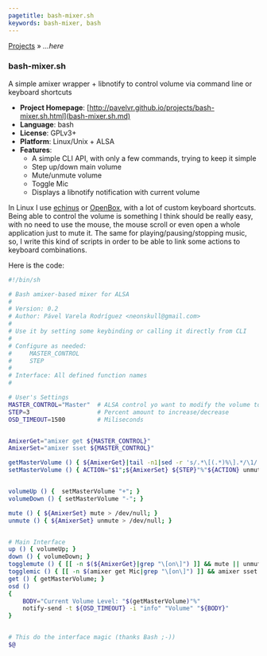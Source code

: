 ```yaml
---
pagetitle: bash-mixer.sh
keywords: bash-mixer, bash
---
```


[Projects](index.md) &raquo; _...here_

### bash-mixer.sh

A simple amixer wrapper + libnotify to control volume via command line or keyboard shortcuts

- **Project Homepage**: [http://pavelvr.github.io/projects/bash-mixer.sh.html](bash-mixer.sh.md)
- **Language**: bash
- **License**: GPLv3+
- **Platform**: Linux/Unix + ALSA
- **Features**:
	- A simple CLI API, with only a few commands, trying to keep it simple
	- Step up/down main volume
	- Mute/unmute volume
	- Toggle Mic
	- Displays a libnotify notification with current volume

In Linux I use [echinus](http://plhk.ru/) or [OpenBox](http://www.openbox.org/), with a lot of custom keyboard shortcuts. Being able to control the volume is something I think should be really easy, with no need to use the mouse, the mouse scroll or even open a whole application just to mute it. The same for playing/pausing/stopping music, so, I write this kind of scripts in order to be able to link some actions to keyboard combinations.

Here is the code:

```bash
#!/bin/sh

# Bash amixer-based mixer for ALSA
#
# Version: 0.2
# Author: Pável Varela Rodríguez <neonskull@gmail.com>
#
# Use it by setting some keybinding or calling it directly from CLI
#
# Configure as needed:
#     MASTER_CONTROL
#     STEP
#
# Interface: All defined function names
#

# User's Settings
MASTER_CONTROL="Master"  # ALSA control yo want to modify the volume to
STEP=3                   # Percent amount to increase/decrease
OSD_TIMEOUT=1500         # Miliseconds


AmixerGet="amixer get ${MASTER_CONTROL}"
AmixerSet="amixer sset ${MASTER_CONTROL}"

getMasterVolume () { ${AmixerGet}|tail -n1|sed -r 's/.*\[(.*)%\].*/\1/'; }
setMasterVolume () { ACTION="$1";${AmixerSet} ${STEP}"%"${ACTION} unmute > /dev/null; }


volumeUp () {  setMasterVolume "+"; }
volumeDown () { setMasterVolume "-"; }

mute () { ${AmixerSet} mute > /dev/null; }
unmute () { ${AmixerSet} unmute > /dev/null; }


# Main Interface
up () { volumeUp; }
down () { volumeDown; }
togglemute () { [[ -n $(${AmixerGet}|grep "\[on\]") ]] && mute || unmute; }
togglemic () { [[ -n $(amixer get Mic|grep "\[on\]") ]] && amixer sset Mic mute || amixer sset Mic unmute; }
get () { getMasterVolume; }
osd ()
{
    BODY="Current Volume Level: "$(getMasterVolume)"%"
    notify-send -t ${OSD_TIMEOUT} -i "info" "Volume" "${BODY}"
}


# This do the interface magic (thanks Bash ;-))
$@
```

